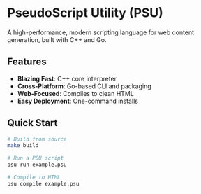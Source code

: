 # PseudoScript Utility (PSU)

A high-performance, modern scripting language for web content generation, built with C++ and Go.

## Features

- **Blazing Fast**: C++ core interpreter
- **Cross-Platform**: Go-based CLI and packaging
- **Web-Focused**: Compiles to clean HTML
- **Easy Deployment**: One-command installs

## Quick Start

```bash
# Build from source
make build

# Run a PSU script
psu run example.psu

# Compile to HTML
psu compile example.psu
